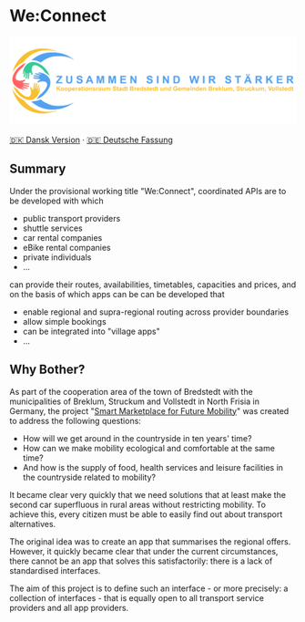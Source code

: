 # We:Connect

![BBSV](assets/logo_transparent-2048x635.png)

[🇩🇰 Dansk Version](README-da.md) · [🇩🇪 Deutsche Fassung](README-de.md)

## Summary

Under the provisional working title "We:Connect", coordinated APIs are to be developed with which

* public transport providers
* shuttle services
* car rental companies
* eBike rental companies
* private individuals
* ...

can provide their routes, availabilities, timetables, capacities and prices, and on the basis of which apps can be
can be developed that

* enable regional and supra-regional routing across provider boundaries
* allow simple bookings
* can be integrated into "village apps"
* ...

## Why Bother?

As part of the cooperation area of the town of Bredstedt with the municipalities of Breklum, Struckum and Vollstedt in
North Frisia in Germany, the project "[Smart Marketplace for Future Mobility](https://www.smarter-marktplatz-bredstedt.de/)" was
created to address the following questions:

* How will we get around in the countryside in ten years' time?
* How can we make mobility ecological and comfortable at the same time?
* And how is the supply of food, health services and leisure facilities in the countryside related to mobility?

It became clear very quickly that we need solutions that at least make the second car superfluous in rural areas without
restricting mobility. To achieve this, every citizen must be able to easily find out about transport alternatives.

The original idea was to create an app that summarises the regional offers. However, it quickly became clear that under
the current circumstances, there cannot be an app that solves this satisfactorily: there is a lack of standardised
interfaces.

The aim of this project is to define such an interface - or more precisely: a collection of interfaces - that is equally
open to all transport service providers and all app providers.
